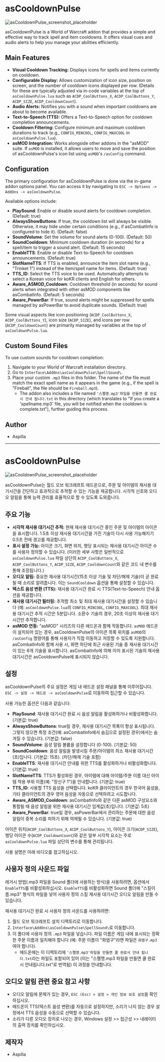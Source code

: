 # asCooldownPulse

![asCooldownPulse_screenshot_placeholder](https://github.com/aspilla/asMOD/blob/main/.Pictures/asCooldownPulse_screenshot_placeholder.png?raw=true)

asCooldownPulse is a World of Warcraft addon that provides a simple and effective way to track spell and item cooldowns. It offers visual cues and audio alerts to help you manage your abilities efficiently.

## Main Features

*   **Visual Cooldown Tracking:** Displays icons for spells and items currently on cooldown.
*   **Configurable Display:** Allows customization of icon size, position on screen, and the number of cooldown icons displayed per row. (Details for these are typically adjusted via in-code variables at the top of `asCooldownPulse.lua` such as `ACDP_CoolButtons_X`, `ACDP_CoolButtons_Y`, `ACDP_SIZE`, `ACDP_CooldownCount`).
*   **Audio Alerts:** Notifies you with a sound when important cooldowns are about to become available.
*   **Text-to-Speech (TTS):** Offers a Text-to-Speech option for cooldown completion announcements.
*   **Cooldown Filtering:** Configure minimum and maximum cooldown durations to track (e.g., `CONFIG_MINCOOL`, `CONFIG_MAXCOOL` in `asCooldownPulse.lua`).
*   **asMOD Integration:** Works alongside other addons in the "asMOD" suite. If `asMOD` is installed, it allows users to move and save the position of asCooldownPulse's icon list using `asMOD`'s `/asConfig` command.

## Configuration

The primary configuration for asCooldownPulse is done via the in-game addon options panel. You can access it by navigating to `ESC -> Options -> AddOns -> asCooldownPulse`.

Available options include:

*   **PlaySound**: Enable or disable sound alerts for cooldown completion. (Default: true)
*   **AlwaysShowButtons**: If true, the cooldown list will always be visible. Otherwise, it may hide under certain conditions (e.g., if asCombatInfo is configured to hide it). (Default: false)
*   **SoundVolume**: Set the volume for sound alerts (0-100). (Default: 50)
*   **SoundCooldown**: Minimum cooldown duration (in seconds) for a spell/item to trigger a sound alert. (Default: 15 seconds)
*   **EnableTTS**: Enable or disable Text-to-Speech for cooldown announcements. (Default: true)
*   **SlotNameTTS**: If TTS is enabled, announce the item slot name (e.g., "Trinket 1") instead of the item/spell name for items. (Default: true)
*   **TTS_ID**: Select the TTS voice to be used. Automatically attempts to select a Korean voice for koKR clients and English for others.
*   **Aware_ASMOD_Cooldown**: Cooldown threshold (in seconds) for sound alerts when integrated with other asMOD components like asCombatInfo. (Default: 5 seconds)
*   **Aware_PowerBar**: If true, sound alerts might be suppressed for spells managed by asPowerBar to avoid duplicate sounds. (Default: true)

Some visual aspects like icon positioning (`ACDP_CoolButtons_X`, `ACDP_CoolButtons_Y`), icon size (`ACDP_SIZE`), and icons per row (`ACDP_CooldownCount`) are primarily managed by variables at the top of `asCooldownPulse.lua`.

## Custom Sound Files

To use custom sounds for cooldown completion:

1.  Navigate to your World of Warcraft installation directory.
2.  Go to `Interface\AddOns\asCooldownPulse\SpellSound\`.
3.  Place your custom `.mp3` files in this folder. The name of the file must match the exact spell name as it appears in the game (e.g., if the spell is "Fireball", the file should be `Fireball.mp3`).
    *   The addon also includes a file named `'스펠명.mp3'파일을 만들면 쿨 완료시 안내 됩니다.txt` in this directory (which translates to "If you create a 'spellname.mp3' file, you will be notified when the cooldown is complete.txt"), further guiding this process.

## Author

*   Aspilla

---

# asCooldownPulse

![asCooldownPulse_screenshot_placeholder](https://github.com/aspilla/asMOD/blob/main/.Pictures/asCooldownPulse_screenshot_placeholder.png?raw=true)

asCooldownPulse는 월드 오브 워크래프트 애드온으로, 주문 및 아이템의 재사용 대기시간을 간단하고 효과적으로 추적할 수 있는 기능을 제공합니다. 시각적 신호와 오디오 알림을 통해 능력 관리를 효율적으로 할 수 있도록 도와줍니다.

## 주요 기능

*   **시각적 재사용 대기시간 추적:** 현재 재사용 대기시간 중인 주문 및 아이템의 아이콘을 표시합니다. 1.5초 이상 재사용 대기시간을 가진 기술이 다시 사용 가능해지기 0.5초 전에 경고를 제공합니다.
*   **표시 설정 가능:** 아이콘 크기, 화면 위치, 행당 표시되는 재사용 대기시간 아이콘 수를 사용자 정의할 수 있습니다. (이러한 세부 사항은 일반적으로 `asCooldownPulse.lua` 파일 상단의 `ACDP_CoolButtons_X`, `ACDP_CoolButtons_Y`, `ACDP_SIZE`, `ACDP_CooldownCount`와 같은 코드 내 변수를 통해 조정됩니다.)
*   **오디오 알림:** 중요한 재사용 대기시간(15초 이상 기술 및 차단/해제 기술)이 곧 완료될 때 소리로 알려줍니다. 이는 `SoundCooldown` 옵션을 통해 설정할 수 있습니다.
*   **텍스트 음성 변환 (TTS):** 재사용 대기시간 완료 시 TTS(Text-to-Speech) 안내 옵션을 제공합니다.
*   **재사용 대기시간 필터링:** 추적할 최소 및 최대 재사용 대기시간을 설정할 수 있습니다 (예: `asCooldownPulse.lua`의 `CONFIG_MINCOOL`, `CONFIG_MAXCOOL`). 최대 재사용 대기시간 추적 시간은 5분입니다. 소환수 기술의 경우, 20초 이상의 재사용 대기시간만 추적합니다.
*   **asMOD 연동:** "asMOD" 시리즈의 다른 애드온과 함께 작동합니다. `asMOD` 애드온이 설치되어 있는 경우, asCooldownPulse의 아이콘 목록 위치를 `asMOD`의 `/asConfig` 명령어를 통해 사용자가 직접 이동하고 저장할 수 있도록 지원합니다. asCombatInfo와 함께 사용 시, 화면 하단에 최근 사용된 기술 중 재사용 대기시간이 있는 6개 기술을 표시합니다. asCombatInfo에 의해 이미 표시된 기술의 재사용 대기시간은 asCooldownPulse에 표시되지 않습니다.

## 설정

asCooldownPulse의 주요 설정은 게임 내 애드온 설정 패널을 통해 이루어집니다. `ESC -> 설정 -> 애드온 -> asCooldownPulse`로 이동하여 접근할 수 있습니다.

사용 가능한 옵션은 다음과 같습니다:

*   **PlaySound**: 재사용 대기시간 완료 시 음성 알림을 활성화하거나 비활성화합니다. (기본값: true)
*   **AlwaysShowButtons**: true일 경우, 재사용 대기시간 목록이 항상 표시됩니다. 그렇지 않으면 특정 조건(예: asCombatInfo에서 숨김으로 설정된 경우)에서는 숨겨질 수 있습니다. (기본값: false)
*   **SoundVolume**: 음성 알림 볼륨을 설정합니다 (0-100). (기본값: 50)
*   **SoundCooldown**: 음성 알림을 발생시킬 주문/아이템의 최소 재사용 대기시간(초)입니다. (기본값: 15초). (차단/해제 기술 포함)
*   **EnableTTS**: 재사용 대기시간 안내를 위한 TTS를 활성화하거나 비활성화합니다. (기본값: true)
*   **SlotNameTTS**: TTS가 활성화된 경우, 아이템에 대해 아이템/주문 이름 대신 아이템 착용 부위 이름(예: "장신구 1")을 안내합니다. (기본값: true)
*   **TTS_ID**: 사용할 TTS 음성을 선택합니다. koKR 클라이언트의 경우 한국어 음성을, 기타 클라이언트의 경우 영어 음성을 자동으로 선택하려고 시도합니다.
*   **Aware_ASMOD_Cooldown**: asCombatInfo와 같은 다른 asMOD 구성요소와 통합될 때 음성 알림을 위한 재사용 대기시간 임계값(초)입니다. (기본값: 5초)
*   **Aware_PowerBar**: true일 경우, asPowerBar에서 관리하는 주문에 대한 음성 알림이 중복 소리를 피하기 위해 억제될 수 있습니다. (기본값: true)

아이콘 위치(`ACDP_CoolButtons_X`, `ACDP_CoolButtons_Y`), 아이콘 크기(`ACDP_SIZE`), 행당 아이콘 수(`ACDP_CooldownCount`)와 같은 일부 시각적 요소는 주로 `asCooldownPulse.lua` 파일 상단의 변수를 통해 관리됩니다.

사용 설명은 아래 비디오를 참고하십시오.

## 사용자 정의 사운드 파일

레거시 방법(.mp3 파일을 Sound 폴더에 사용하는 방식)을 사용하려면, 옵션에서 `EnableTTS`를 비활성화하십시오. `EnableTTS`를 비활성화하면 Sound 폴더에 "스킬이름.mp3" 형식의 파일을 넣어 사용자 정의 스킬 재사용 대기시간 오디오 알림을 만들 수 있습니다.

재사용 대기시간 완료 시 사용자 정의 사운드를 사용하려면:

1.  월드 오브 워크래프트 설치 디렉토리로 이동합니다.
2.  `Interface\AddOns\asCooldownPulse\SpellSound\`로 이동합니다.
3.  이 폴더에 사용자 정의 `.mp3` 파일을 넣습니다. 파일 이름은 게임 내에 표시되는 정확한 주문 이름과 일치해야 합니다 (예: 주문 이름이 "화염구"라면 파일은 `화염구.mp3`여야 합니다).
    *   애드온에는 이 디렉토리에 `'스펠명.mp3'파일을 만들면 쿨 완료시 안내 됩니다.txt`라는 파일도 포함되어 있어 (이는 "스펠명.mp3 파일을 만들면 쿨 완료 시 안내됩니다.txt"로 번역됨) 이 과정을 안내합니다.

## 오디오 알림 관련 중요 참고 사항
*   오디오 알림에 문제가 있는 경우, `ESC (Esc) > 설정 > 개인 정보 보호 설정`을 확인하십시오.
*   애드온이 TTS(텍스트 음성 변환)를 자동으로 설정하지만, 소리가 나지 않는 경우 설정에서 TTS 음성을 수동으로 선택할 수 있습니다.
*   소리가 다른 오디오 장치로 나오는 경우, Windows 설정 >> 접근성 >> 내레이터의 출력 장치를 확인하십시오.

## 제작자

*   Aspilla
